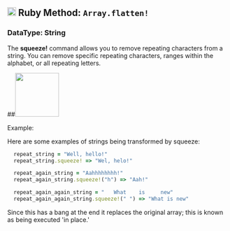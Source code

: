 ## <img src="https://avatars2.githubusercontent.com/u/210414?v=4&s=200" height="20px"> Ruby Method: `Array.flatten!`

### **DataType: String**

The **squeeze!** command allows you to remove repeating characters from a string. You can remove specific repeating characters, ranges within the alphabet, or all repeating letters.

##<img src="https://tenor.com/view/squeeze-lemon-lemonade-gif-4891114" height="100px">

Example:

Here are some examples of strings being transformed by squeeze:

```ruby
  repeat_string = "Well, hello!"
  repeat_string.squeeze! => "Wel, helo!"

  repeat_again_string = "Aahhhhhhhh!"
  repeat_again_string.squeeze!("h") => "Aah!"

  repeat_again_again_string = "   What    is     new"
  repeat_again_again_string.squeeze!(" ") => "What is new"

```

Since this has a bang at the end it replaces the original array; this is known as being executed 'in place.'
